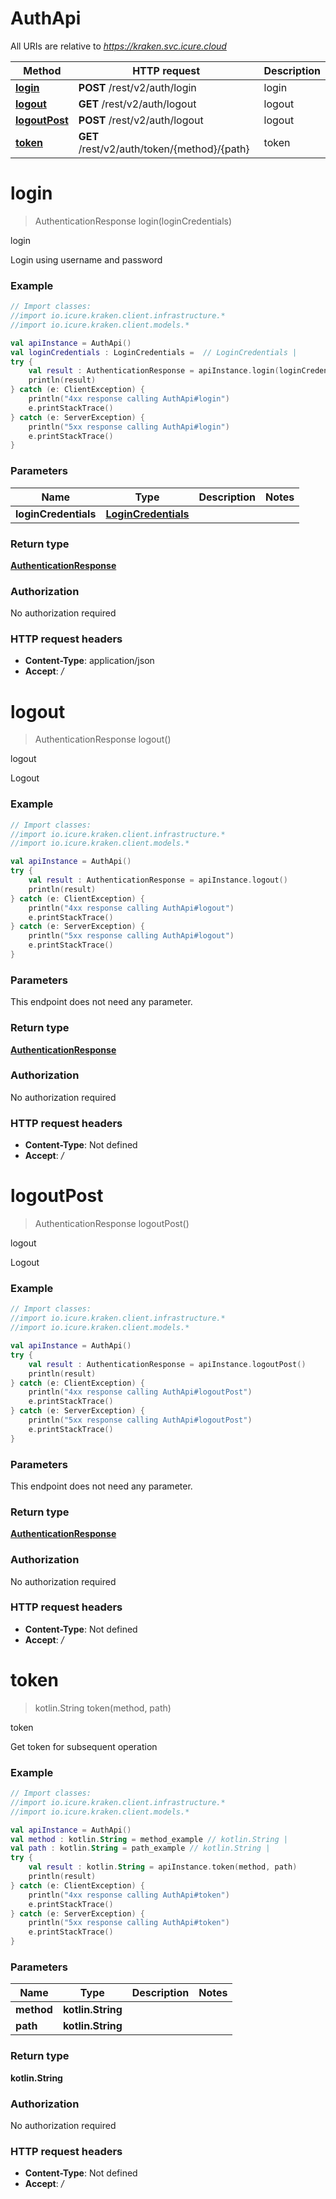 # AuthApi

All URIs are relative to *https://kraken.svc.icure.cloud*

Method | HTTP request | Description
------------- | ------------- | -------------
[**login**](AuthApi.md#login) | **POST** /rest/v2/auth/login | login
[**logout**](AuthApi.md#logout) | **GET** /rest/v2/auth/logout | logout
[**logoutPost**](AuthApi.md#logoutPost) | **POST** /rest/v2/auth/logout | logout
[**token**](AuthApi.md#token) | **GET** /rest/v2/auth/token/{method}/{path} | token


<a name="login"></a>
# **login**
> AuthenticationResponse login(loginCredentials)

login

Login using username and password

### Example
```kotlin
// Import classes:
//import io.icure.kraken.client.infrastructure.*
//import io.icure.kraken.client.models.*

val apiInstance = AuthApi()
val loginCredentials : LoginCredentials =  // LoginCredentials | 
try {
    val result : AuthenticationResponse = apiInstance.login(loginCredentials)
    println(result)
} catch (e: ClientException) {
    println("4xx response calling AuthApi#login")
    e.printStackTrace()
} catch (e: ServerException) {
    println("5xx response calling AuthApi#login")
    e.printStackTrace()
}
```

### Parameters

Name | Type | Description  | Notes
------------- | ------------- | ------------- | -------------
 **loginCredentials** | [**LoginCredentials**](LoginCredentials.md)|  |

### Return type

[**AuthenticationResponse**](AuthenticationResponse.md)

### Authorization

No authorization required

### HTTP request headers

 - **Content-Type**: application/json
 - **Accept**: */*

<a name="logout"></a>
# **logout**
> AuthenticationResponse logout()

logout

Logout

### Example
```kotlin
// Import classes:
//import io.icure.kraken.client.infrastructure.*
//import io.icure.kraken.client.models.*

val apiInstance = AuthApi()
try {
    val result : AuthenticationResponse = apiInstance.logout()
    println(result)
} catch (e: ClientException) {
    println("4xx response calling AuthApi#logout")
    e.printStackTrace()
} catch (e: ServerException) {
    println("5xx response calling AuthApi#logout")
    e.printStackTrace()
}
```

### Parameters
This endpoint does not need any parameter.

### Return type

[**AuthenticationResponse**](AuthenticationResponse.md)

### Authorization

No authorization required

### HTTP request headers

 - **Content-Type**: Not defined
 - **Accept**: */*

<a name="logoutPost"></a>
# **logoutPost**
> AuthenticationResponse logoutPost()

logout

Logout

### Example
```kotlin
// Import classes:
//import io.icure.kraken.client.infrastructure.*
//import io.icure.kraken.client.models.*

val apiInstance = AuthApi()
try {
    val result : AuthenticationResponse = apiInstance.logoutPost()
    println(result)
} catch (e: ClientException) {
    println("4xx response calling AuthApi#logoutPost")
    e.printStackTrace()
} catch (e: ServerException) {
    println("5xx response calling AuthApi#logoutPost")
    e.printStackTrace()
}
```

### Parameters
This endpoint does not need any parameter.

### Return type

[**AuthenticationResponse**](AuthenticationResponse.md)

### Authorization

No authorization required

### HTTP request headers

 - **Content-Type**: Not defined
 - **Accept**: */*

<a name="token"></a>
# **token**
> kotlin.String token(method, path)

token

Get token for subsequent operation

### Example
```kotlin
// Import classes:
//import io.icure.kraken.client.infrastructure.*
//import io.icure.kraken.client.models.*

val apiInstance = AuthApi()
val method : kotlin.String = method_example // kotlin.String | 
val path : kotlin.String = path_example // kotlin.String | 
try {
    val result : kotlin.String = apiInstance.token(method, path)
    println(result)
} catch (e: ClientException) {
    println("4xx response calling AuthApi#token")
    e.printStackTrace()
} catch (e: ServerException) {
    println("5xx response calling AuthApi#token")
    e.printStackTrace()
}
```

### Parameters

Name | Type | Description  | Notes
------------- | ------------- | ------------- | -------------
 **method** | **kotlin.String**|  |
 **path** | **kotlin.String**|  |

### Return type

**kotlin.String**

### Authorization

No authorization required

### HTTP request headers

 - **Content-Type**: Not defined
 - **Accept**: */*

